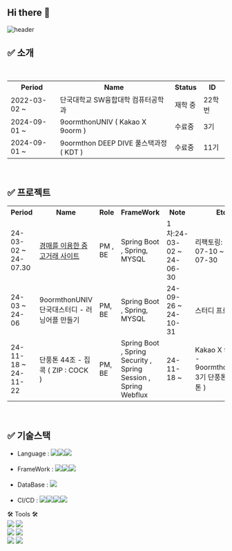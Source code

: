 ## Hi there 👋
![header](https://capsule-render.vercel.app/api?type=waving&color=0:FFC1C1,100:FFB6B6&height=200&section=footer&text=Juice's_GitHub📡&fontSize=60&fontAlignY=50&textBg=false&fontColor=FBEFEF&animation=scaleIn)


## :white_check_mark: 소개
<div align="center"><br>
<table>
  <tr>
    <th>Period</th>
    <th>Name</th>
    <th>Status</th>
    <th>ID</th>
  </tr>
  <tr>
    <td>2022-03-02 ~ </td>
    <td>단국대학교 SW융합대학 컴퓨터공학과 </td>
    <td>재학 중</td>
    <td>22학번</td>
  </tr>
  <tr>
    <td>2024-09-01 ~</td>
    <td>9oormthonUNIV ( Kakao X 9oorm ) </td>
    <td>수료중</td></td>
    <td>3기</td>
  </tr>
  <tr>
    <td>2024-09-01 ~</td>
    <td>9oormthon DEEP DIVE 풀스택과정 ( KDT )</td>
    <td>수료중</td></td>
    <td>11기</td>
  </tr>

</table>
</div>
<br>

## :white_check_mark: 프로젝트
<div align="center">
<table>
  <tr>
    <th>Period</th>
    <th>Name</th>
    <th>Role</th>
    <th>FrameWork</th>
    <th>Note</th>
    <th>Etc</th>
    <th>Status</th>
  </tr>
  <tr>
    <td>24-03-02 ~ 24-07.30</td>
    <td><a href="https://github.com/KangWooJu/DomProject_Final">경매를 이용한 중고거래 사이트</a></td>
    <td>PM , BE</td>
    <td>Spring Boot , Spring, MYSQL </td>
    <td>1차:24-03-02 ~ 24-06-30</td>
    <td>리팩토링: 24-07-10 ~ 24-07-30</td>
    <td>완료</td>
   
  </tr>
  <tr>
    <td>24-03 ~ 24-06</td>
    <td><a href="https://github.com/9oormthonDKU"></a>9oormthonUNIV 단국대스터디 - 러닝어플 만들기</td>
    <td>PM, BE</td>
    <td>Spring Boot , Spring, MYSQL </td>
    <td>24-09-26 ~ 24-10-31</td>
    <td>스터디 프로젝트</td>
    <td>완료</td>
  </tr>
   <tr>
    <td>24-11-18 ~ 24-11-22</td>
    <td><a href="https://github.com/9oormthon-univ/2024_DANPOONG_TEAM_44_BE"></a>단풍톤 44조 - 집콕 ( ZIP : COCK ) </td>
    <td>PM, BE</td>
    <td>Spring Boot , Spring Security , Spring Session , Spring Webflux</td>
    <td>24-11-18 ~ </td>
    <td>Kakao X 9oorm - 9oormthonUNIV 3기 단풍톤 ( 해커톤 ) </td>
    <td>..</td>
  </tr>
</table>
</div>
<br>

## :white_check_mark: 기술스택 
- Language : <img src="https://img.shields.io/badge/java-007396?style=flat-square&logo=java&logoColor=white"/><img src="https://img.shields.io/badge/C-A8B9CC?style=flat-square&logo=C&logoColor=white"/><img src="https://img.shields.io/badge/Python-3776AB?style=for-the-badge&logo=Python&logoColor=white">
<br><br>
- FrameWork : <img src="https://img.shields.io/badge/springboot-6DB33F?style=for-the-badge&logo=springboot&logoColor=white"/><img src="https://img.shields.io/badge/spring-6DB33F?style=for-the-badge&logo=spring&logoColor=white"/><img src="https://img.shields.io/badge/springSecurity-6DB33F?style=for-the-badge&logo=springSercurity&logoColor=white"/><br><br>
- DataBase : <img src="https://img.shields.io/badge/mysql-4479A1?style=for-the-badge&logo=mysql&logoColor=white"><br><br>
- CI/CD : <img src="https://img.shields.io/badge/GitHub-181717?style=flat-square&logo=GitHub&logoColor=white"/><img src="https://img.shields.io/badge/Git-F05032?style=flat-square&logo=git&logoColor=white"/><img src="https://img.shields.io/badge/Grafana-FF7F00?style=flat-square&logo=Grafana&logoColor=red"/><img src="https://img.shields.io/badge/Prometheus-FF7F00?style=flat-square&logo=Prometheus&logoColor=white"/>


 🛠 Tools 🛠   
  <img src="https://img.shields.io/badge/Git-F05032?style=flat-square&logo=Git&logoColor=white"/></a>
  <img src="https://img.shields.io/badge/Github-181717?style=flat-square&logo=Github&logoColor=white"/></a>
  <br>
  <img src="https://img.shields.io/badge/VSCode-007ACC?style=flat-square&logo=visualstudiocode&logoColor=white"/></a>
  <img src="https://img.shields.io/badge/intellij-000000?style=flat-square&logo=intellijidea&logoColor=white"/></a>
  <br>
  <img src="https://img.shields.io/badge/Notion-000000?style=flat-square&logo=notion&logoColor=white"/></a>
  <img src="https://img.shields.io/badge/Discord-5865F2?style=flat-square&logo=discord&logoColor=white"/></a>



